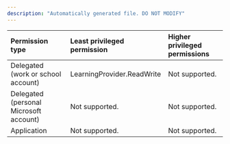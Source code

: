 ```yaml
---
description: "Automatically generated file. DO NOT MODIFY"
---
```


|Permission type|Least privileged permission|Higher privileged permissions|
|:---|:---|:---|
|Delegated (work or school account)|LearningProvider.ReadWrite|Not supported.|
|Delegated (personal Microsoft account)|Not supported.|Not supported.|
|Application|Not supported.|Not supported.|

